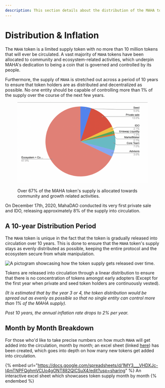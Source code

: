 ```yaml
---
description: This section details about the distribution of the MAHA token over time.
---
```


# Distribution & Inflation

The `MAHA` token is a limited supply token with no more than 10 million tokens that will ever be circulated. A vast majority of `MAHA` tokens have been allocated to community and ecosystem-related activities, which underpin MAHA's dedication to being a coin that is governed and controlled by its people.&#x20;

Furthermore, the supply of `MAHA` is stretched out across a period of 10 years to ensure that token holders are as distributed and decentralized as possible. No one entity should be capable of controlling more than 1% of the supply over the course of the next few years.

<figure><img src="../.gitbook/assets/image (5).png" alt=""><figcaption><p>Over 67% of the MAHA token's supply is allocated towards community and growth related activities.</p></figcaption></figure>

On December 17th, 2020, MahaDAO conducted its very first private sale and IDO, releasing approximately 8% of the supply into circulation.

## A 10-year Distribution Period

The `MAHA` token is unique in the fact that the token is gradually released into circulation over 10 years. This is done to ensure that the `MAHA` token's supply stays as evenly distributed as possible, keeping the entire protocol and the ecosystem secure from whale manipulation.&#x20;

![A pictogram showcasing how the token supply gets released over time.](https://firebasestorage.googleapis.com/v0/b/gitbook-x-prod.appspot.com/o/spaces%2F-MjczJvfPpF-kD-T8JCr%2Fuploads%2FUIb7wIKBf3zrIj01pRSo%2Ffile.png?alt=media)

Tokens are released into circulation through a linear distribution to ensure that there is no concentration of tokens amongst early adopters (Except for the first year when private and seed token holders are continuously vested).

_(It is estimated that by the year 3 or 4, the token distribution would be spread out as evenly as possible so that no single entity can control more than 1% of the MAHA supply)._

_Post 10 years, the annual inflation rate drops to 2% per year._

## Month by Month Breakdown

For those who'd like to take precise numbers on how much `MAHA` will get added into the circulation, month by month; an excel sheet (linked [here](https://docs.google.com/spreadsheets/d/1MY3\_\_\_VHDXJc-I4mTNPFQghmVCUo4gONT882QlCSuX4/edit?usp=sharing)) has been created, which goes into depth on how many new tokens get added into circulation.

{% embed url="https://docs.google.com/spreadsheets/d/1MY3___VHDXJc-I4mTNPFQghmVCUo4gONT882QlCSuX4/edit?usp=sharing" %}
An interactive excel sheet which showcases token supply month by month
{% endembed %}
